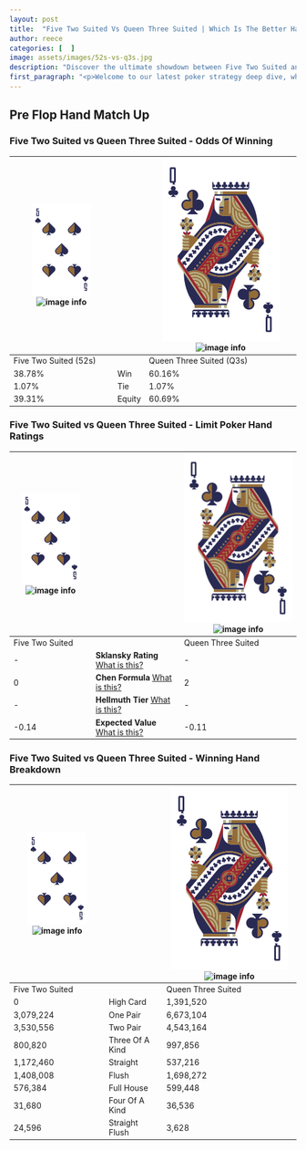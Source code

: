 ```yaml
---
layout: post
title:  "Five Two Suited Vs Queen Three Suited | Which Is The Better Hand In Poker? A Complete Guide"
author: reece
categories: [  ]
image: assets/images/52s-vs-q3s.jpg
description: "Discover the ultimate showdown between Five Two Suited and Queen Three Suited in poker! Uncover the odds, strategies, and scenarios where one hand triumphs over the other. Get ready to up your poker game with this thrilling analysis."
first_paragraph: "<p>Welcome to our latest poker strategy deep dive, where we're pitting two distinct hands against each other in a high-stakes showdown: Five Two Suited vs Queen Three Suited.</p><p>In the dynamic world of poker, every decision counts, and knowing which hand holds the upper hand is key to your success at the table.</p><p>In this article, we'll dissect these two hands, explore the scenarios where one dominates the other, and equip you with the knowledge to make strategic choices that can tip the odds in your favor.</p><p>Get ready to unravel the intriguing dynamics of these poker hands and elevate your game to new heights.</p>"
---
```




[comment]: # (sp0)

## Pre Flop Hand Match Up

<div class="table hand-ratings" markdown="1"> 



### Five Two Suited vs Queen Three Suited - Odds Of Winning


    
| ![image info](assets/images/hand1/5.png) ![image info](assets/images/hand1/2s.png) |  | ![image info](assets/images/hand2/Q.png) ![image info](assets/images/hand2/3s.png) |
| -------- | -------- | -------- |
| Five Two Suited (52s) |  | Queen Three Suited (Q3s) |
| 38.78% | Win | 60.16% |
| 1.07% | Tie | 1.07% |
| 39.31% | Equity | 60.69% |




[comment]: # (sp1)



### Five Two Suited vs Queen Three Suited - Limit Poker Hand Ratings


    
| ![image info](assets/images/hand1/5.png) ![image info](assets/images/hand1/2s.png) |  | ![image info](assets/images/hand2/Q.png) ![image info](assets/images/hand2/3s.png) |
| -------- | -------- | -------- |
| Five Two Suited |  | Queen Three Suited |
| - | **Sklansky Rating** [What is this?](/sklansky-rating-explained) | - |
| 0 | **Chen Formula** [What is this?](/chen-formula-explained) | 2 |
| - | **Hellmuth Tier** [What is this?](/Hellmuth-tier-explained) | - |
| -0.14 | **Expected Value** [What is this?](/expected-value-explained) | -0.11 |




[comment]: # (sp2)



### Five Two Suited vs Queen Three Suited - Winning Hand Breakdown


    
| ![image info](assets/images/hand1/5.png) ![image info](assets/images/hand1/2s.png) |  | ![image info](assets/images/hand2/Q.png) ![image info](assets/images/hand2/3s.png) |
| -------- | -------- | -------- |
| Five Two Suited |  | Queen Three Suited |
| 0 | High Card | 1,391,520 |
| 3,079,224 | One Pair | 6,673,104 |
| 3,530,556 | Two Pair | 4,543,164 |
| 800,820 | Three Of A Kind | 997,856 |
| 1,172,460 | Straight | 537,216 |
| 1,408,008 | Flush | 1,698,272 |
| 576,384 | Full House | 599,448 |
| 31,680 | Four Of A Kind | 36,536 |
| 24,596 | Straight Flush | 3,628 |




[comment]: # (sp3)



</div>

[comment]: # (sp4)



[comment]: # (sp5)

